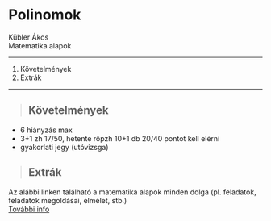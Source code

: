 # Polinomok

Kübler Ákos<br>
Matematika alapok

---
1. Követelmények
2. Extrák
---

>## Követelmények
- 6 hiányzás max
- 3+1 zh 17/50, hetente röpzh 10+1 db 20/40 pontot kell elérni
- gyakorlati jegy (utóvizsga)

>## Extrák
Az alábbi linken található a matematika alapok minden dolga (pl. feladatok, feladatok megoldásai, elmélet, stb.)<br>
[További info](https://canvas.elte.hu/)
